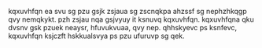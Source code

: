 kqxuvhfqn ea svu sg pzu gsjk zsjaua sg zscnqkpa ahzssf sg nephzhkqgp qvy nemqkykt. pzh zsjau nqa gsjvyuy it ksnuvq kqxuvhfqn. kqxuvhfqna qku dvsnv gsk pzuek neaysr, hfuvukvuaa, qvy nep. qhhskyevc ps ksnfevc, kqxuvhfqn ksjczft hskkualsvya ps pzu ufuruvp sg qek.
